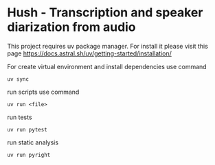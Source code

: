 # Hush - Transcription and speaker diarization from audio

This project requires uv package manager. For install it please visit this page https://docs.astral.sh/uv/getting-started/installation/

For create virtual environment and install dependencies use command
```
uv sync
```
run scripts use command
```
uv run <file>
```
run tests
```
uv run pytest
```
run static analysis
```
uv run pyright
```